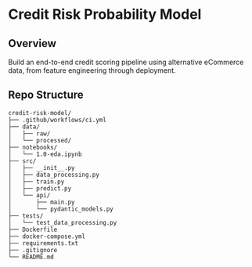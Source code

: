 # Credit Risk Probability Model

## Overview

Build an end-to-end credit scoring pipeline using alternative eCommerce data, from feature engineering through deployment.

## Repo Structure

```text
credit-risk-model/
├── .github/workflows/ci.yml
├── data/
│   ├── raw/
│   └── processed/
├── notebooks/
│   └── 1.0-eda.ipynb
├── src/
│   ├── __init__.py
│   ├── data_processing.py
│   ├── train.py
│   ├── predict.py
│   └── api/
│       ├── main.py
│       └── pydantic_models.py
├── tests/
│   └── test_data_processing.py
├── Dockerfile
├── docker-compose.yml
├── requirements.txt
├── .gitignore
└── README.md